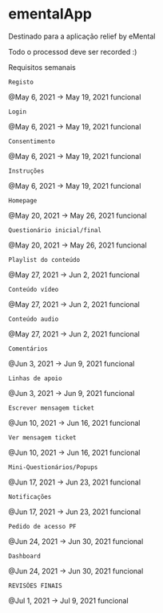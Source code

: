 # ementalApp
Destinado para a aplicação relief by eMental


Todo o processod deve ser recorded :) 



Requisitos semanais
 

 	Registo
May 6, 2021 → May 19, 2021	funcional


 	Login
May 6, 2021 → May 19, 2021	funcional


 	Consentimento
May 6, 2021 → May 19, 2021	funcional


 	Instruções
May 6, 2021 → May 19, 2021	funcional


 	Homepage
May 20, 2021 → May 26, 2021	funcional


 	Questionário inicial/final
May 20, 2021 → May 26, 2021	funcional


 	Playlist do conteúdo
May 27, 2021 → Jun 2, 2021	funcional


 	Conteúdo vídeo
May 27, 2021 → Jun 2, 2021	funcional


 	Conteúdo audio
May 27, 2021 → Jun 2, 2021	funcional


 	Comentários
Jun 3, 2021 → Jun 9, 2021	funcional


 	Linhas de apoio
Jun 3, 2021 → Jun 9, 2021	funcional


 	Escrever mensagem ticket
Jun 10, 2021 → Jun 16, 2021	funcional


 	Ver mensagem ticket
Jun 10, 2021 → Jun 16, 2021	funcional


 	Mini-Questionários/Popups
Jun 17, 2021 → Jun 23, 2021	funcional


 	Notificações
Jun 17, 2021 → Jun 23, 2021	funcional


 	Pedido de acesso PF
Jun 24, 2021 → Jun 30, 2021	funcional


 	Dashboard
Jun 24, 2021 → Jun 30, 2021	funcional


 	REVISÕES FINAIS
Jul 1, 2021 → Jul 9, 2021	funcional
